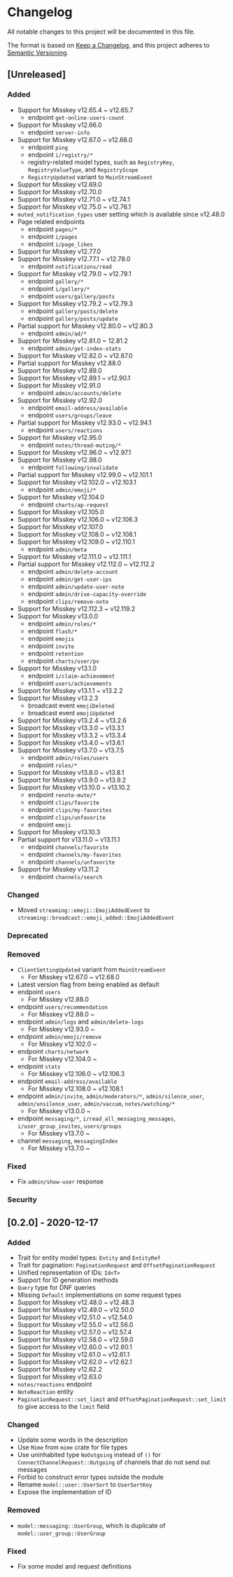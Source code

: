 # Changelog

All notable changes to this project will be documented in this file.

The format is based on [Keep a Changelog](https://keepachangelog.com/en/1.0.0/),
and this project adheres to [Semantic Versioning](https://semver.org/spec/v2.0.0.html).

## [Unreleased]

### Added

- Support for Misskey v12.65.4 ~ v12.65.7
   - endpoint `get-online-users-count`
- Support for Misskey v12.66.0
   - endpoint `server-info`
- Support for Misskey v12.67.0 ~ v12.68.0
   - endpoint `ping`
   - endpoint `i/registry/*`
   - registry-related model types, such as `RegistryKey`, `RegistryValueType`, and `RegistryScope`
   - `RegistryUpdated` variant to `MainStreamEvent`
- Support for Misskey v12.69.0
- Support for Misskey v12.70.0
- Support for Misskey v12.71.0 ~ v12.74.1
- Support for Misskey v12.75.0 ~ v12.76.1
- `muted_notification_types` user setting which is available since v12.48.0
- Page related endpoints
   - endpoint `pages/*`
   - endpoint `i/pages`
   - endpoint `i/page_likes`
- Support for Misskey v12.77.0
- Support for Misskey v12.77.1 ~ v12.78.0
   - endpoint `notifications/read`
- Support for Misskey v12.79.0 ~ v12.79.1
   - endpoint `gallery/*`
   - endpoint `i/gallery/*`
   - endpoint `users/gallery/posts`
- Support for Misskey v12.79.2 ~ v12.79.3
   - endpoint `gallery/posts/delete`
   - endpoint `gallery/posts/update`
- Partial support for Misskey v12.80.0 ~ v12.80.3
   - endpoint `admin/ad/*`
- Support for Misskey v12.81.0 ~ 12.81.2
   - endpoint `admin/get-index-stats`
- Support for Misskey v12.82.0 ~ v12.87.0
- Partial support for Misskey v12.88.0
- Support for Misskey v12.89.0
- Support for Misskey v12.89.1 ~ v12.90.1
- Support for Misskey v12.91.0
   - endpoint `admin/accounts/delete`
- Support for Misskey v12.92.0
   - endpoint `email-address/available`
   - endpoint `users/groups/leave`
- Partial support for Misskey v12.93.0 ~ v12.94.1
   - endpoint `users/reactions`
- Support for Misskey v12.95.0
   - endpoint `notes/thread-muting/*`
- Support for Misskey v12.96.0 ~ v12.97.1
- Support for Misskey v12.98.0
   - endpoint `following/invalidate`
- Partial support for Misskey v12.99.0 ~ v12.101.1
- Support for Misskey v12.102.0 ~ v12.103.1
   - endpoint `admin/emoji/*`
- Support for Misskey v12.104.0
   - endpoint `charts/ap-request`
- Support for Misskey v12.105.0
- Support for Misskey v12.106.0 ~ v12.106.3
- Support for Misskey v12.107.0
- Support for Misskey v12.108.0 ~ v12.108.1
- Support for Misskey v12.109.0 ~ v12.110.1
   - endpoint `admin/meta`
- Support for Misskey v12.111.0 ~ v12.111.1
- Partial support for Misskey v12.112.0 ~ v12.112.2
   - endpoint `admin/delete-account`
   - endpoint `admin/get-user-ips`
   - endpoint `admin/update-user-note`
   - endpoint `admin/drive-capacity-override`
   - endpoint `clips/remove-note`
- Support for Misskey v12.112.3 ~ v12.119.2
- Support for Misskey v13.0.0
   - endpoint `admin/roles/*`
   - endpoint `flash/*`
   - endpoint `emojis`
   - endpoint `invite`
   - endpoint `retention`
   - endpoint `charts/user/pv`
- Support for Misskey v13.1.0
   - endpoint `i/claim-achievement`
   - endpoint `users/achievements`
- Support for Misskey v13.1.1 ~ v13.2.2
- Support for Misskey v13.2.3
   - broadcast event `emojiDeleted`
   - broadcast event `emojiUpdated`
- Support for Misskey v13.2.4 ~ v13.2.6
- Support for Misskey v13.3.0 ~ v13.3.1
- Support for Misskey v13.3.2 ~ v13.3.4
- Support for Misskey v13.4.0 ~ v13.6.1
- Support for Misskey v13.7.0 ~ v13.7.5
   - endpoint `admin/roles/users`
   - endpoint `roles/*`
- Support for Misskey v13.8.0 ~ v13.8.1
- Support for Misskey v13.9.0 ~ v13.9.2
- Support for Misskey v13.10.0 ~ v13.10.2
   - endpoint `renote-mute/*`
   - endpoint `clips/favorite`
   - endpoint `clips/my-favorites`
   - endpoint `clips/unfavorite`
   - endpoint `emoji`
- Support for Misskey v13.10.3
- Partial support for v13.11.0 ~ v13.11.1
   - endpoint `channels/favorite`
   - endpoint `channels/my-favorites`
   - endpoint `channels/unfavorite`
- Support for Misskey v13.11.2
   - endpoint `channels/search`

### Changed

- Moved `streaming::emoji::EmojiAddedEvent` to `streaming::broadcast::emoji_added::EmojiAddedEvent`

### Deprecated
### Removed

- `ClientSettingUpdated` variant from `MainStreamEvent`
   - For Misskey v12.67.0 ~ v12.68.0
- Latest version flag from being enabled as default
- endpoint `users`
   - For Misskey v12.88.0
- endpoint `users/recommendation`
   - For Misskey v12.88.0 ~
- endpoint `admin/logs` and `admin/delete-logs`
   - For Misskey v12.93.0 ~
- endpoint `admin/emoji/remove`
   - For Misskey v12.102.0 ~
- endpoint `charts/network`
   - For Misskey v12.104.0 ~
- endpoint `stats`
   - For Misskey v12.106.0 ~ v12.106.3
- endpoint `email-address/available`
   - For Misskey v12.108.0 ~ v12.108.1
- endpoint `admin/invite`, `admin/moderators/*`, `admin/silence_user`, `admin/unsilence_user`, `admin/vaccum`, `notes/watching/*`
   - For Misskey v13.0.0 ~
- endpoint `messaging/*`, `i/read_all_messaging_messages`, `i/user_group_invites`, `users/groups`
   - For Misskey v13.7.0 ~
- channel `messaging`, `messagingIndex`
   - For Misskey v13.7.0 ~

### Fixed

- Fix `admin/show-user` response

### Security

## [0.2.0] - 2020-12-17

### Added

- Trait for entity model types: `Entity` and `EntityRef`
- Trait for pagination: `PaginationRequest` and `OffsetPaginationRequest`
- Unified representation of IDs: `Id<T>`
- Support for ID generation methods
- `Query` type for DNF queries
- Missing `Default` implementations on some request types
- Support for Misskey v12.48.0 ~ v12.48.3
- Support for Misskey v12.49.0 ~ v12.50.0
- Support for Misskey v12.51.0 ~ v12.54.0
- Support for Misskey v12.55.0 ~ v12.56.0
- Support for Misskey v12.57.0 ~ v12.57.4
- Support for Misskey v12.58.0 ~ v12.59.0
- Support for Misskey v12.60.0 ~ v12.60.1
- Support for Misskey v12.61.0 ~ v12.61.1
- Support for Misskey v12.62.0 ~ v12.62.1
- Support for Misskey v12.62.2
- Support for Misskey v12.63.0
- `notes/reactions` endpoint
- `NoteReaction` entity
- `PaginationRequest::set_limit` and `OffsetPaginationRequest::set_limit` to give access to the `limit` field

### Changed

- Update some words in the description
- Use `Mime` from `mime` crate for file types
- Use uninhabited type `NoOutgoing` instead of `()` for `ConnectChannelRequest::Outgoing` of channels that do not send out messages
- Forbid to construct error types outside the module
- Rename `model::user::UserSort` to `UserSortKey`
- Expose the implementation of ID

### Removed

- `model::messaging::UserGroup`, which is duplicate of `model::user_group::UserGroup`

### Fixed

- Fix some model and request definitions
